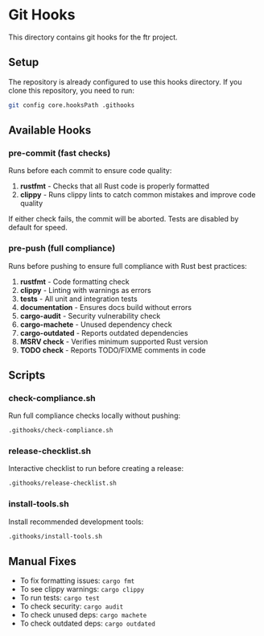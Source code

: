 # Git Hooks

This directory contains git hooks for the ftr project.

## Setup

The repository is already configured to use this hooks directory. If you clone this repository, you need to run:

```bash
git config core.hooksPath .githooks
```

## Available Hooks

### pre-commit (fast checks)

Runs before each commit to ensure code quality:

1. **rustfmt** - Checks that all Rust code is properly formatted
2. **clippy** - Runs clippy lints to catch common mistakes and improve code quality

If either check fails, the commit will be aborted. Tests are disabled by default for speed.

### pre-push (full compliance)

Runs before pushing to ensure full compliance with Rust best practices:

1. **rustfmt** - Code formatting check
2. **clippy** - Linting with warnings as errors
3. **tests** - All unit and integration tests
4. **documentation** - Ensures docs build without errors
5. **cargo-audit** - Security vulnerability check
6. **cargo-machete** - Unused dependency check
7. **cargo-outdated** - Reports outdated dependencies
8. **MSRV check** - Verifies minimum supported Rust version
9. **TODO check** - Reports TODO/FIXME comments in code

## Scripts

### check-compliance.sh

Run full compliance checks locally without pushing:
```bash
.githooks/check-compliance.sh
```

### release-checklist.sh

Interactive checklist to run before creating a release:
```bash
.githooks/release-checklist.sh
```

### install-tools.sh

Install recommended development tools:
```bash
.githooks/install-tools.sh
```

## Manual Fixes

- To fix formatting issues: `cargo fmt`
- To see clippy warnings: `cargo clippy`
- To run tests: `cargo test`
- To check security: `cargo audit`
- To check unused deps: `cargo machete`
- To check outdated deps: `cargo outdated`